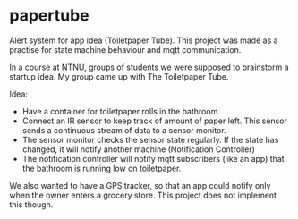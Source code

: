 # papertube
Alert system for app idea (Toiletpaper Tube). This project was made as a practise for state machine behaviour and mqtt communication.

In a course at NTNU, groups of students we were supposed to brainstorm a startup idea. My group came up with The Toiletpaper Tube.

Idea:
- Have a container for toiletpaper rolls in the bathroom.
- Connect an IR sensor to keep track of amount of paper left. This sensor sends a continuous stream of data to a sensor monitor.
- The sensor monitor checks the sensor state regularly. If the state has changed, it will notify another machine (Notification Controller)
- The notification controller will notify mqtt subscribers (like an app) that the bathroom is running low on toiletpaper.

We also wanted to have a GPS tracker, so that an app could notify only when the owner enters a grocery store. This project does not implement this though.

